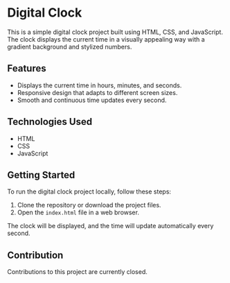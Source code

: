 # Digital Clock

This is a simple digital clock project built using HTML, CSS, and JavaScript. The clock displays the current time in a visually appealing way with a gradient background and stylized numbers.

## Features

- Displays the current time in hours, minutes, and seconds.
- Responsive design that adapts to different screen sizes.
- Smooth and continuous time updates every second.

## Technologies Used

- HTML
- CSS
- JavaScript

## Getting Started

To run the digital clock project locally, follow these steps:

1. Clone the repository or download the project files.
2. Open the `index.html` file in a web browser.

The clock will be displayed, and the time will update automatically every second.

## Contribution

Contributions to this project are currently closed.
